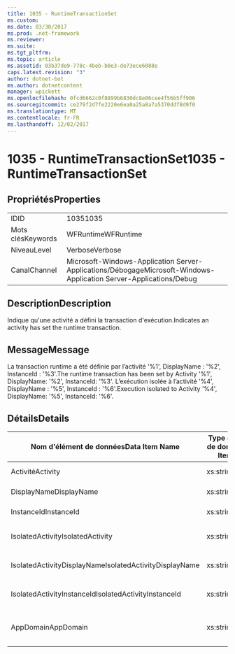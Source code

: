```yaml
---
title: 1035 - RuntimeTransactionSet
ms.custom: 
ms.date: 03/30/2017
ms.prod: .net-framework
ms.reviewer: 
ms.suite: 
ms.tgt_pltfrm: 
ms.topic: article
ms.assetid: 03b37de9-778c-4beb-b0e3-de73ece6088e
caps.latest.revision: "3"
author: dotnet-bot
ms.author: dotnetcontent
manager: wpickett
ms.openlocfilehash: 0fcd6662c0f8899b6830dc8e06cee4f56b5ff906
ms.sourcegitcommit: ce279f2d7fe2220e6ea0a25a8a7a5370ddf8d9f0
ms.translationtype: MT
ms.contentlocale: fr-FR
ms.lasthandoff: 12/02/2017
---
```

# <a name="1035---runtimetransactionset"></a><span data-ttu-id="e79d0-102">1035 - RuntimeTransactionSet</span><span class="sxs-lookup"><span data-stu-id="e79d0-102">1035 - RuntimeTransactionSet</span></span>
## <a name="properties"></a><span data-ttu-id="e79d0-103">Propriétés</span><span class="sxs-lookup"><span data-stu-id="e79d0-103">Properties</span></span>  
  
|||  
|-|-|  
|<span data-ttu-id="e79d0-104">ID</span><span class="sxs-lookup"><span data-stu-id="e79d0-104">ID</span></span>|<span data-ttu-id="e79d0-105">1035</span><span class="sxs-lookup"><span data-stu-id="e79d0-105">1035</span></span>|  
|<span data-ttu-id="e79d0-106">Mots clés</span><span class="sxs-lookup"><span data-stu-id="e79d0-106">Keywords</span></span>|<span data-ttu-id="e79d0-107">WFRuntime</span><span class="sxs-lookup"><span data-stu-id="e79d0-107">WFRuntime</span></span>|  
|<span data-ttu-id="e79d0-108">Niveau</span><span class="sxs-lookup"><span data-stu-id="e79d0-108">Level</span></span>|<span data-ttu-id="e79d0-109">Verbose</span><span class="sxs-lookup"><span data-stu-id="e79d0-109">Verbose</span></span>|  
|<span data-ttu-id="e79d0-110">Canal</span><span class="sxs-lookup"><span data-stu-id="e79d0-110">Channel</span></span>|<span data-ttu-id="e79d0-111">Microsoft-Windows-Application Server-Applications/Débogage</span><span class="sxs-lookup"><span data-stu-id="e79d0-111">Microsoft-Windows-Application Server-Applications/Debug</span></span>|  
  
## <a name="description"></a><span data-ttu-id="e79d0-112">Description</span><span class="sxs-lookup"><span data-stu-id="e79d0-112">Description</span></span>  
 <span data-ttu-id="e79d0-113">Indique qu'une activité a défini la transaction d'exécution.</span><span class="sxs-lookup"><span data-stu-id="e79d0-113">Indicates an activity has set the runtime transaction.</span></span>  
  
## <a name="message"></a><span data-ttu-id="e79d0-114">Message</span><span class="sxs-lookup"><span data-stu-id="e79d0-114">Message</span></span>  
 <span data-ttu-id="e79d0-115">La transaction runtime a été définie par l’activité '%1', DisplayName : '%2', InstanceId : '%3'.</span><span class="sxs-lookup"><span data-stu-id="e79d0-115">The runtime transaction has been set by Activity '%1', DisplayName: '%2', InstanceId: '%3'.</span></span>  <span data-ttu-id="e79d0-116">L’exécution isolée à l’activité '%4', DisplayName : '%5', InstanceId : '%6'.</span><span class="sxs-lookup"><span data-stu-id="e79d0-116">Execution isolated to Activity '%4', DisplayName: '%5', InstanceId: '%6'.</span></span>  
  
## <a name="details"></a><span data-ttu-id="e79d0-117">Détails</span><span class="sxs-lookup"><span data-stu-id="e79d0-117">Details</span></span>  
  
|<span data-ttu-id="e79d0-118">Nom d'élément de données</span><span class="sxs-lookup"><span data-stu-id="e79d0-118">Data Item Name</span></span>|<span data-ttu-id="e79d0-119">Type d'élément de données</span><span class="sxs-lookup"><span data-stu-id="e79d0-119">Data Item Type</span></span>|<span data-ttu-id="e79d0-120">Description</span><span class="sxs-lookup"><span data-stu-id="e79d0-120">Description</span></span>|  
|--------------------|--------------------|-----------------|  
|<span data-ttu-id="e79d0-121">Activité</span><span class="sxs-lookup"><span data-stu-id="e79d0-121">Activity</span></span>|<span data-ttu-id="e79d0-122">xs:string</span><span class="sxs-lookup"><span data-stu-id="e79d0-122">xs:string</span></span>|<span data-ttu-id="e79d0-123">Nom de type de l'activité.</span><span class="sxs-lookup"><span data-stu-id="e79d0-123">The type name of the activity.</span></span>|  
|<span data-ttu-id="e79d0-124">DisplayName</span><span class="sxs-lookup"><span data-stu-id="e79d0-124">DisplayName</span></span>|<span data-ttu-id="e79d0-125">xs:string</span><span class="sxs-lookup"><span data-stu-id="e79d0-125">xs:string</span></span>|<span data-ttu-id="e79d0-126">Nom complet de l'activité.</span><span class="sxs-lookup"><span data-stu-id="e79d0-126">The display name of the activity.</span></span>|  
|<span data-ttu-id="e79d0-127">InstanceId</span><span class="sxs-lookup"><span data-stu-id="e79d0-127">InstanceId</span></span>|<span data-ttu-id="e79d0-128">xs:string</span><span class="sxs-lookup"><span data-stu-id="e79d0-128">xs:string</span></span>|<span data-ttu-id="e79d0-129">ID d'instance de l'activité.</span><span class="sxs-lookup"><span data-stu-id="e79d0-129">The instance id of the activity.</span></span>|  
|<span data-ttu-id="e79d0-130">IsolatedActivity</span><span class="sxs-lookup"><span data-stu-id="e79d0-130">IsolatedActivity</span></span>|<span data-ttu-id="e79d0-131">xs:string</span><span class="sxs-lookup"><span data-stu-id="e79d0-131">xs:string</span></span>|<span data-ttu-id="e79d0-132">Nom de type de l'activité dans laquelle la transaction est isolée.</span><span class="sxs-lookup"><span data-stu-id="e79d0-132">The type name of the activity that the transaction is isolated to.</span></span>|  
|<span data-ttu-id="e79d0-133">IsolatedActivityDisplayName</span><span class="sxs-lookup"><span data-stu-id="e79d0-133">IsolatedActivityDisplayName</span></span>|<span data-ttu-id="e79d0-134">xs:string</span><span class="sxs-lookup"><span data-stu-id="e79d0-134">xs:string</span></span>|<span data-ttu-id="e79d0-135">Nom complet de l'activité dans laquelle la transaction est isolée.</span><span class="sxs-lookup"><span data-stu-id="e79d0-135">The display name of the activity that the transaction is isolated to.</span></span>|  
|<span data-ttu-id="e79d0-136">IsolatedActivityInstanceId</span><span class="sxs-lookup"><span data-stu-id="e79d0-136">IsolatedActivityInstanceId</span></span>|<span data-ttu-id="e79d0-137">xs:string</span><span class="sxs-lookup"><span data-stu-id="e79d0-137">xs:string</span></span>|<span data-ttu-id="e79d0-138">ID d'instance de l'activité dans laquelle la transaction est isolée.</span><span class="sxs-lookup"><span data-stu-id="e79d0-138">The instance id of the activity that the transaction is isolated to.</span></span>|  
|<span data-ttu-id="e79d0-139">AppDomain</span><span class="sxs-lookup"><span data-stu-id="e79d0-139">AppDomain</span></span>|<span data-ttu-id="e79d0-140">xs:string</span><span class="sxs-lookup"><span data-stu-id="e79d0-140">xs:string</span></span>|<span data-ttu-id="e79d0-141">Chaîne retournée par AppDomain.CurrentDomain.FriendlyName.</span><span class="sxs-lookup"><span data-stu-id="e79d0-141">The string returned by AppDomain.CurrentDomain.FriendlyName.</span></span>|

